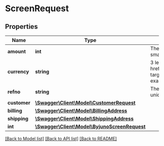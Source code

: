 # ScreenRequest

## Properties
Name | Type | Description | Notes
------------ | ------------- | ------------- | -------------
**amount** | **int** | The amount of the transaction in the currency’s smallest unit. For example use 1000 for CHF 10.00. | 
**currency** | **string** | 3 letter &lt;a href&#x3D;&#x27;https://en.wikipedia.org/wiki/ISO_4217&#x27; target&#x3D;&#x27;_blank&#x27;&gt;ISO-4217&lt;/a&gt; character code. For example &#x60;CHF&#x60; or &#x60;USD&#x60; | 
**refno** | **string** | The merchant&#x27;s reference number. It should be unique for each transaction. | 
**customer** | [**\Swagger\Client\Model\CustomerRequest**](CustomerRequest.md) |  | [optional] 
**billing** | [**\Swagger\Client\Model\BillingAddress**](BillingAddress.md) |  | [optional] 
**shipping** | [**\Swagger\Client\Model\ShippingAddress**](ShippingAddress.md) |  | [optional] 
**int** | [**\Swagger\Client\Model\ByjunoScreenRequest**](ByjunoScreenRequest.md) |  | [optional] 

[[Back to Model list]](../../README.md#documentation-for-models) [[Back to API list]](../../README.md#documentation-for-api-endpoints) [[Back to README]](../../README.md)

